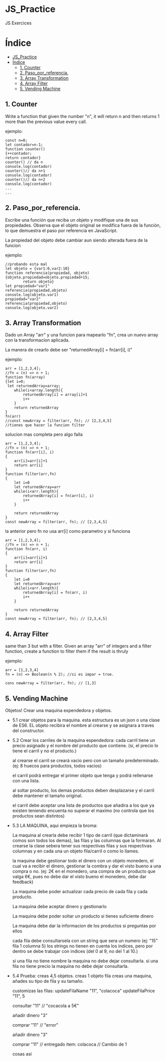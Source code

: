 # JS_Practice
JS Exercices

# Índice
- [JS\_Practice](#js_practice)
- [Índice](#índice)
  - [1. Counter](#1-counter)
  - [2. Paso\_por\_referencia.](#2-paso_por_referencia)
  - [3. Array Transformation](#3-array-transformation)
  - [4. Array Filter](#4-array-filter)
  - [5. Vending Machine](#5-vending-machine)



## 1. Counter
Write a function that given the number "n", it will return n and then returns 1 more than the previous value every call.

ejemplo:
```
const n=0;
let contador=n-1;
function counter()
{++contador;
return contador}
counter() // da n
console.log(contador)
counter()// da n+1
console.log(contador)
counter()// da n+2
console.log(contador)
...
...
``` 


## 2. Paso_por_referencia.

Escribe una función que reciba un objeto y modifique una de sus propiedades. Observa que el objeto original se modifica fuera de la función, lo que demuestra el paso por referencia en JavaScript.

La propiedad del objeto debe cambiar aun siendo alterada fuera de la funcion

ejemplo:
```
//probando esta mal
let objeto = {var1:0,var2:10}
function referencia(propiedad, objeto)
{objeto.propiedad=objeto.propiedad+15;
		return objeto}
let propiedad="var1"
referencia(propiedad,objeto)
console.log(objeto.var1)
propiedad="var2"
referencia(propiedad,objeto)
console.log(objeto.var2)
```

## 3. Array Transformation

Dado un Array "arr" y una funcion para mapearlo "fn", crea un nuevo array con la transformacion aplicada.

La manera de crearlo debe ser 
"returnedArray[i] = fn(arr[i], i)"

ejemplo:
```
arr = [1,2,3,4];
//fn = (n) => n + 1;
function fn(array)
{let i=0;
 let returnedArray=array;
    while(i<array.length){
        returnedArray[i] = array[i]+1
        i++
    }
    return returnedArray
}
fn(arr)
//const newArray = filter(arr, fn); // [2,3,4,5]
//tienes que hacer la funcion filter
```
solucion mas completa pero algo falla
```
arr = [1,2,3,4];
//fn = (n) => n + 1;
function fn(arr[i], i)
{
    arr[i]=arr[i]+1
    return arr[i]
}
function filter(arr,fn)
{
    let i=0
    let returnedArray=arr
    while(i<arr.length){
        returnedArray[i] = fn(arr[i], i)
        i++
    }
    
    return returnedArray
}
const newArray = filter(arr, fn); // [2,3,4,5]
```
la anterior pero fn no usa arr[i] como parametro y sí funciona
```
arr = [1,2,3,4];
//fn = (n) => n + 1;
function fn(arr, i)
{
    arr[i]=arr[i]+1
    return arr[i]
}
function filter(arr,fn)
{
    let i=0
    let returnedArray=arr
    while(i<arr.length){
        returnedArray[i] = fn(arr, i)
        i++
    }
    
    return returnedArray
}
const newArray = filter(arr, fn); // [2,3,4,5]
```
## 4. Array Filter
same than 3 but with a filter.
Given an array "arr" of integers and a filter function, create a function to filter them if the result is thruly

ejemplo:
```
arr = [1,2,3,4]
fn = (n) => Boolean(n % 2); //si es impar = true.

cons newArray = filter(arr, fn); // [1,3]
```

## 5. Vending Machine

Objetos!
Crear una maquina expendedora y objetos.
- 5.1 crear objetos para la maquina.
        esta estructura es un json o una clase de ES6. EL objeto recibira el nombre al crearse y se asignara a traves del constructor.
- 5.2 Crear los carriles de la maquina espendedora:
  cada carril tiene un precio asignado y el nombre del producto que contiene.
  (si, el precio lo tiene el carril y no el producto.)

  al crearse el carril se creará vacio pero con un tamaño predeterminado. (ej: 8 huecos para productos, todos vacios)

  el carril podrá entregar el primer objeto que tenga y podrá rellenarse con una lista.

  al soltar producto, los demas productos deben desplazarse y el carril debe mantener el tamaño original.

  el carril debe aceptar una lista de productos que añadira a los que ya existen teniendo encuenta no superar el maximo (no controla que los productos sean distintos)

- 5.3 LA MAQUINA, aqui empieza la broma:

  La maquina al crearla debe recibir 1 tipo de carril (que dictaminará comos son todos los demas), las filas y las columnas que la formaran.
        Al crearse la clase sebera tener sus respectivas filas y sus respectivas columnas y en cada una un objeto fila/carril o como lo llames.

  la maquina debe gestionar todo el dinero con un objeto monedero, el cual va a recibir el dinero, gestionar la combra y dar el visto bueno a una compra o no. (ej: 2€ en el monedero, una compra de un producto que valga 6€, pues no debe dar el visto bueno el monedero, debe dar feedback)

  La maquina debe poder actualizar cada precio de cada fila y cada producto.

  La maquina debe aceptar dinero y gestionarlo

  La maquina debe poder soltar un producto si tienes suficiente dinero

  La maquina debe dar la informacion de los productos si preguntas por ellos

  cada fila debe consultarsela con un string que sera un numero (ej: "15" fila 1 columna 5) los strings no tienen en cuenta los indices, pero por dentro se debe trabajar con indices (del 0 al 9, no del 1 al 10.)

  si una fila no tiene nombre la maquina no debe dejar consultarla.
  si una fila no tiene precio la maquina no debe dejar consultarla.

- 5.4 Prueba:
    creas 4,5 objetos.
    creas 1 objeto fila
    creas una maquina, añades su tipo de fila y su tamaño.

    customizas las filas:
    updateFilaName  "11", "colacoca"
    updateFilaPrice "11", 5

    consultar "11" // "cocacola a 5€"

    añadir dinero "3"

    comprar "11" // "error"

    añadir dinero "3"

    comprar "11" // entregado item: colacoca
    // Cambio de 1

    cosas así



        


        
